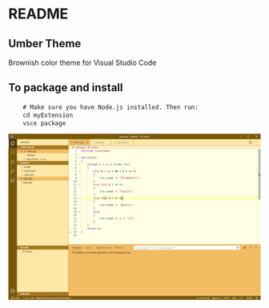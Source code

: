 # README
## Umber Theme
Brownish color theme for Visual Studio Code

## To package and install
```
    # Make sure you have Node.js installed. Then run:
    cd myExtension
    vsce package
```

![](./screenshot.png)
